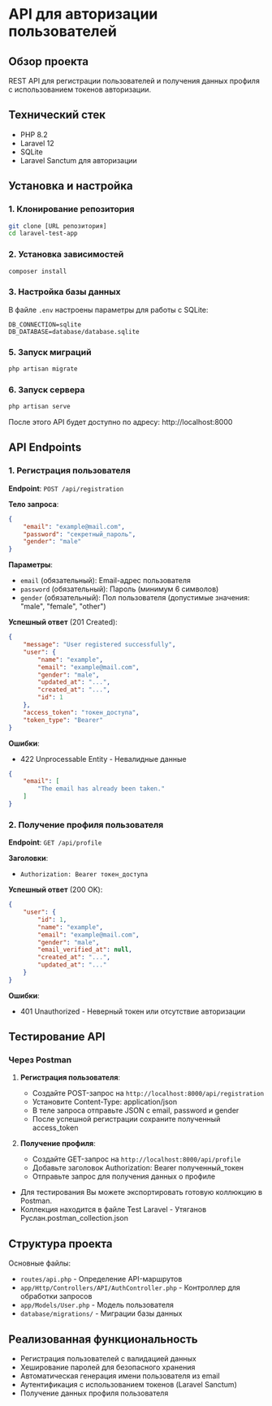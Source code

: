 # API для авторизации пользователей

## Обзор проекта
REST API для регистрации пользователей и получения данных профиля с использованием токенов авторизации.

## Технический стек
- PHP 8.2
- Laravel 12
- SQLite
- Laravel Sanctum для авторизации

## Установка и настройка

### 1. Клонирование репозитория
```bash
git clone [URL репозитория]
cd laravel-test-app
```

### 2. Установка зависимостей
```bash
composer install
```

### 3. Настройка базы данных
В файле `.env` настроены параметры для работы с SQLite:
```
DB_CONNECTION=sqlite
DB_DATABASE=database/database.sqlite
```

### 5. Запуск миграций
```bash
php artisan migrate
```

### 6. Запуск сервера
```bash
php artisan serve
```
После этого API будет доступно по адресу: http://localhost:8000

## API Endpoints

### 1. Регистрация пользователя
**Endpoint**: `POST /api/registration`

**Тело запроса**:
```json
{
    "email": "example@mail.com",
    "password": "секретный_пароль",
    "gender": "male"
}
```

**Параметры**:
- `email` (обязательный): Email-адрес пользователя
- `password` (обязательный): Пароль (минимум 6 символов)
- `gender` (обязательный): Пол пользователя (допустимые значения: "male", "female", "other")

**Успешный ответ** (201 Created):
```json
{
    "message": "User registered successfully",
    "user": {
        "name": "example",
        "email": "example@mail.com",
        "gender": "male",
        "updated_at": "...",
        "created_at": "...",
        "id": 1
    },
    "access_token": "токен_доступа",
    "token_type": "Bearer"
}
```

**Ошибки**:
- 422 Unprocessable Entity - Невалидные данные

```json
{
    "email": [
        "The email has already been taken."
    ]
}
```

### 2. Получение профиля пользователя
**Endpoint**: `GET /api/profile`

**Заголовки**:
- `Authorization: Bearer токен_доступа`

**Успешный ответ** (200 OK):
```json
{
    "user": {
        "id": 1,
        "name": "example",
        "email": "example@mail.com",
        "gender": "male",
        "email_verified_at": null,
        "created_at": "...",
        "updated_at": "..."
    }
}
```

**Ошибки**:
- 401 Unauthorized - Неверный токен или отсутствие авторизации

## Тестирование API

### Через Postman

1. **Регистрация пользователя**:
   - Создайте POST-запрос на `http://localhost:8000/api/registration`
   - Установите Content-Type: application/json
   - В теле запроса отправьте JSON с email, password и gender
   - После успешной регистрации сохраните полученный access_token

2. **Получение профиля**:
   - Создайте GET-запрос на `http://localhost:8000/api/profile`
   - Добавьте заголовок Authorization: Bearer полученный_токен
   - Отправьте запрос для получения данных о профиле

- Для тестирования Вы можете экспортировать готовую коллюкцию в Postman. 
- Коллекция находится в файле Test Laravel - Утяганов Руслан.postman_collection.json

## Структура проекта

Основные файлы:
- `routes/api.php` - Определение API-маршрутов
- `app/Http/Controllers/API/AuthController.php` - Контроллер для обработки запросов
- `app/Models/User.php` - Модель пользователя
- `database/migrations/` - Миграции базы данных

## Реализованная функциональность
- Регистрация пользователей с валидацией данных
- Хеширование паролей для безопасного хранения
- Автоматическая генерация имени пользователя из email
- Аутентификация с использованием токенов (Laravel Sanctum)
- Получение данных профиля пользователя